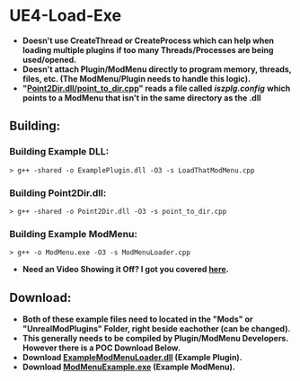 # UE4-Load-Exe
- **Doesn't use CreateThread or CreateProcess which can help when loading multiple plugins if too many Threads/Processes are being used/opened.**
- **Doesn't attach Plugin/ModMenu directly to program memory, threads, files, etc. (The ModMenu/Plugin needs to handle this logic).**
- **"[Point2Dir.dll/point_to_dir.cpp](https://github.com/Cracko298/UE4-Load-Exe/blob/main/point_to_dir.cpp)" reads a file called** ***iszplg.config*** **which points to a ModMenu that isn't in the same directory as the .dll**

## Building:
### Building Example DLL:
```
> g++ -shared -o ExamplePlugin.dll -O3 -s LoadThatModMenu.cpp
```
### Building Point2Dir.dll:
```
> g++ -shared -o Point2Dir.dll -O3 -s point_to_dir.cpp
```
### Building Example ModMenu:
```
> g++ -o ModMenu.exe -O3 -s ModMenuLoader.cpp
```

- **Need an Video Showing it Off? I got you covered [here](https://youtu.be/QZRqSOC6Bpw?si=0Eg_uDVFtrz_MRDQ).**

## Download:
- **Both of these example files need to located in the "Mods" or "UnrealModPlugins" Folder, right beside eachother (can be changed).**
- **This generally needs to be compiled by Plugin/ModMenu Developers. However there is a POC Download Below.**
- **Download [ExampleModMenuLoader.dll](https://github.com/Cracko298/UE4-Load-Exe/releases/download/ExampleRelease/ExampleModMenuLoader.dll) (Example Plugin).**
- **Download [ModMenuExample.exe](https://github.com/Cracko298/UE4-Load-Exe/releases/download/ExampleRelease/ModMenuExample.exe) (Example ModMenu).**

